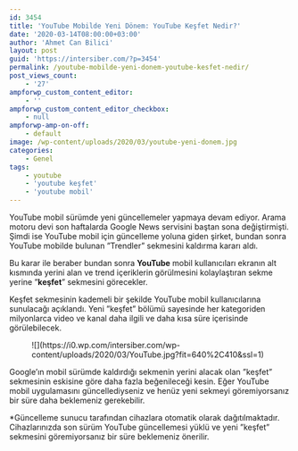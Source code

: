 ```yaml
---
id: 3454
title: 'YouTube Mobilde Yeni Dönem: YouTube Keşfet Nedir?'
date: '2020-03-14T08:00:00+03:00'
author: 'Ahmet Can Bilici'
layout: post
guid: 'https://intersiber.com/?p=3454'
permalink: /youtube-mobilde-yeni-donem-youtube-kesfet-nedir/
post_views_count:
    - '27'
ampforwp_custom_content_editor:
    - ''
ampforwp_custom_content_editor_checkbox:
    - null
ampforwp-amp-on-off:
    - default
image: /wp-content/uploads/2020/03/youtube-yeni-donem.jpg
categories:
    - Genel
tags:
    - youtube
    - 'youtube keşfet'
    - 'youtube mobil'
---
```


YouTube mobil sürümde yeni güncellemeler yapmaya devam ediyor. Arama motoru devi son haftalarda Google News servisini baştan sona değiştirmişti. Şimdi ise YouTube mobil için güncelleme yoluna giden şirket, bundan sonra YouTube mobilde bulunan ”Trendler” sekmesini kaldırma kararı aldı.

Bu karar ile beraber bundan sonra **YouTube** mobil kullanıcıları ekranın alt kısmında yerini alan ve trend içeriklerin görülmesini kolaylaştıran sekme yerine ”**keşfet**” sekmesini görecekler.

Keşfet sekmesinin kademeli bir şekilde YouTube mobil kullanıcılarına sunulacağı açıklandı. Yeni ”keşfet” bölümü sayesinde her kategoriden milyonlarca video ve kanal daha ilgili ve daha kısa süre içerisinde görülebilecek.

<figure class="wp-block-image size-large">![](https://i0.wp.com/intersiber.com/wp-content/uploads/2020/03/YouTube.jpg?fit=640%2C410&ssl=1)</figure>Google’ın mobil sürümde kaldırdığı sekmenin yerini alacak olan ”keşfet” sekmesinin eskisine göre daha fazla beğenileceği kesin. Eğer YouTube mobil uygulamasını güncellediyseniz ve henüz yeni sekmeyi göremiyorsanız bir süre daha beklemeniz gerekebilir.

\*Güncelleme sunucu tarafından cihazlara otomatik olarak dağıtılmaktadır. Cihazlarınızda son sürüm YouTube güncellemesi yüklü ve yeni ”keşfet” sekmesini göremiyorsanız bir süre beklemeniz önerilir.